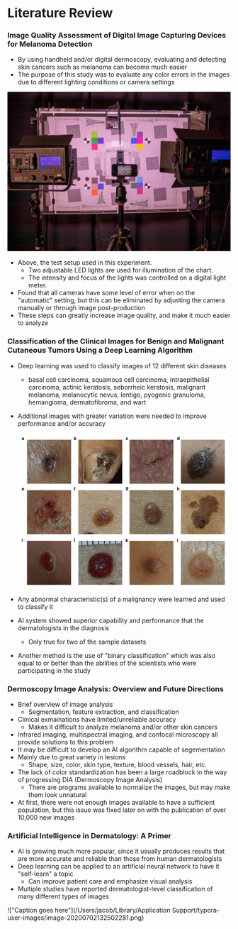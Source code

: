 # Literature Review

### Image Quality Assessment of Digital Image Capturing Devices for Melanoma Detection

- By using handheld and/or digital dermoscopy, evaluating and detecting skin cancers such as melanoma can become much easier
- The purpose of this study was to evaluate any color errors in the images due to different lighting conditions or camera settings

!["Caption goes here"](./Images/TestSetup.png)

- Above, the test setup used in this experiment.
  - Two adjustable LED lights are used for illumination of the chart.
  - The intensity and focus of the lights was controlled on a digital light meter.
- Found that all cameras have some level of error when on the "automatic" setting, but this can be eliminated by adjusting the camera manually or through image post-production
- These steps can greatly increase image quality, and make it much easier to analyze



### Classification of the Clinical Images for Benign and Malignant Cutaneous Tumors Using a Deep Learning Algorithm

- Deep learning was used to classify images of 12 different skin diseases

  - basal cell carcinoma, squamous cell carcinoma, intraepithelial carcinoma, actinic keratosis, seborrheic keratosis, malignant melanoma, melanocytic nevus, lentigo, pyogenic granuloma, hemangioma, dermatofibroma, and wart

- Additional images with greater variation were needed to improve performance and/or accuracy

  !["Caption goes here"](./Images/Tumors.png)

- Any abnormal characteristic(s) of a malignancy were learned and used to classify it

- AI system showed superior capability and performance that the dermatologists in the diagnosis
  
  - Only true for two of the sample datasets
  
- Another method is the use of "binary classification" which was also equal to or better than the abilities of the scientists who were participating in the study



### Dermoscopy Image Analysis: Overview and Future Directions

- Brief overview of image analysis
  - Segmentation, feature extraction, and classification
- Clinical exmainations have limited/unreliable accuracy
  - Makes it difficult to analyze melanoma and/or other skin cancers
- Infrared imaging, multispectral imaging, and confocal microscopy all provide solutions to this problem
- It may be difficult to develop an AI algorithm capable of segementation
- Mainly due to great variety in lesions
  - Shape, size, color, skin type, texture, blood vessels, hair, etc.
- The lack of color standardization has been a large roadblock in the way of progressing DIA (Dermoscopy Image Analysis)
  - There are programs available to normalize the images, but may make them look unnatural
- At first, there were not enough images available to have a sufficient population, but this issue was fixed later on with the publication of over 10,000 new images



### Artificial Intelligence in Dermatology: A Primer

- AI is growing much more popular, since it usually produces results that are more accurate and reliable than those from human dermatologists
- Deep learning can be applied to an artificial neural network to have it "self-learn" a topic
  - Can improve patient care and emphasize visual analysis
- Multiple studies have reported dermatologist-level classification of many different types of images

!["Caption goes here"](/Users/jacob/Library/Application Support/typora-user-images/image-20200702132502281.png)